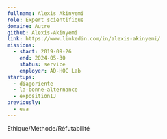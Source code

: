 ```yaml
---
fullname: Alexis Akinyemi
role: Expert scientifique
domaine: Autre
github: Alexis-Akinyemi
link: https://www.linkedin.com/in/alexis-akinyemi/
missions:
  - start: 2019-09-26
    end: 2024-05-30
    status: service
    employer: AD-HOC Lab
startups:
  - diagoriente
  - la-bonne-alternance
  - expositionIJ
previously:
  - eva
---
```



Ethique/Méthode/Réfutabilité

